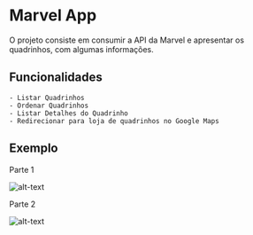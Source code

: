 # Marvel App
O projeto consiste em consumir a API da Marvel e apresentar os quadrinhos, com algumas informações.

## Funcionalidades
    - Listar Quadrinhos
    - Ordenar Quadrinhos
    - Listar Detalhes do Quadrinho
    - Redirecionar para loja de quadrinhos no Google Maps

## Exemplo
Parte 1

![alt-text](marvel_app_movie_part1.gif)

Parte 2

![alt-text](marvel_app_movie_part2.gif)

